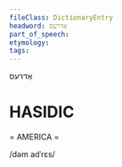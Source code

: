 ```yaml
---
fileClass: DictionaryEntry
headword: אַדרעס
part_of_speech: 
etymology: 
tags: 
---
```

אַדרעס

HASIDIC
=======
= AMERICA = 

/dəm adˈrɛs/